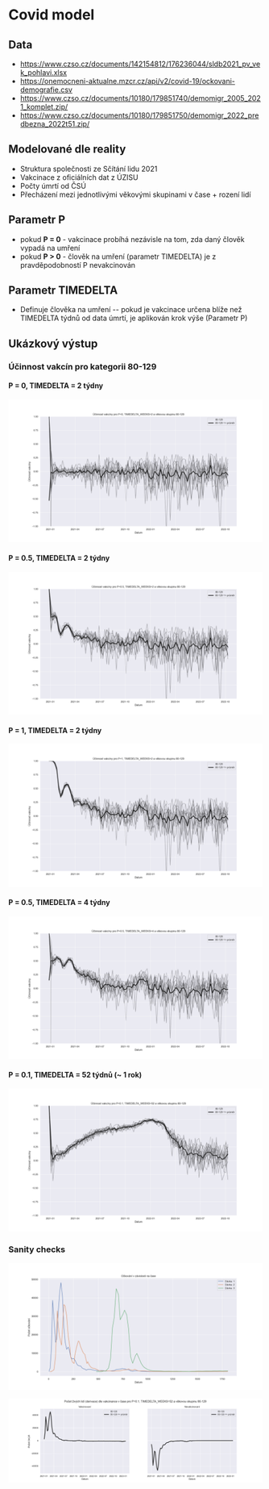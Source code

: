 # Covid model

## Data
- https://www.czso.cz/documents/142154812/176236044/sldb2021_pv_vek_pohlavi.xlsx
- https://onemocneni-aktualne.mzcr.cz/api/v2/covid-19/ockovani-demografie.csv
- https://www.czso.cz/documents/10180/179851740/demomigr_2005_2021_komplet.zip/
- https://www.czso.cz/documents/10180/179851750/demomigr_2022_predbezna_2022t51.zip/

## Modelované dle reality

- Struktura společnosti ze Sčítání lidu 2021
- Vakcinace z oficiálních dat z ÚZISU
- Počty úmrtí od ČSÚ
- Přecházení mezi jednotlivými věkovými skupinami v čase + rození lidí

## Parametr P
- pokud **P = 0** - vakcinace probíhá nezávisle na tom, zda daný člověk vypadá na umření
- pokud **P > 0** - člověk na umření (parametr TIMEDELTA) je z pravděpodobností P nevakcinován

## Parametr TIMEDELTA
- Definuje člověka na umření -- pokud je vakcinace určena blíže než TIMEDELTA týdnů od data úmrtí, je aplikován krok výše (Parametr P)

## Ukázkový výstup 

### Účinnost vakcín pro kategorii 80-129

#### P = 0, TIMEDELTA = 2 týdny

![efficacy P=0 TIMEDELTA=2](result/efficacy/AGE=80-129__TIMEDELTA_WEEKS=2__P=0.00.png)

#### P = 0.5, TIMEDELTA = 2 týdny

![efficacy P=0.5 TIMEDELTA=2](result/efficacy/AGE=80-129__TIMEDELTA_WEEKS=2__P=0.50.png)

#### P = 1, TIMEDELTA = 2 týdny

![efficacy P=1 TIMEDELTA=2](result/efficacy/AGE=80-129__TIMEDELTA_WEEKS=2__P=1.00.png)

#### P = 0.5, TIMEDELTA = 4 týdny

![efficacy P=0.5 TIMEDELTA=4](result/efficacy/AGE=80-129__TIMEDELTA_WEEKS=4__P=0.50.png)

#### P = 0.1, TIMEDELTA = 52 týdnů (~ 1 rok)

![efficacy P=0.1 TIMEDELTA=52](result/efficacy/AGE=80-129__TIMEDELTA_WEEKS=52__P=0.10.png)

### Sanity checks

![vaccination](result/vaccination.png)

![population](result/alive_derivative/age=80-129__TIMEDELTA_WEEKS=52__P=0.1.png)

